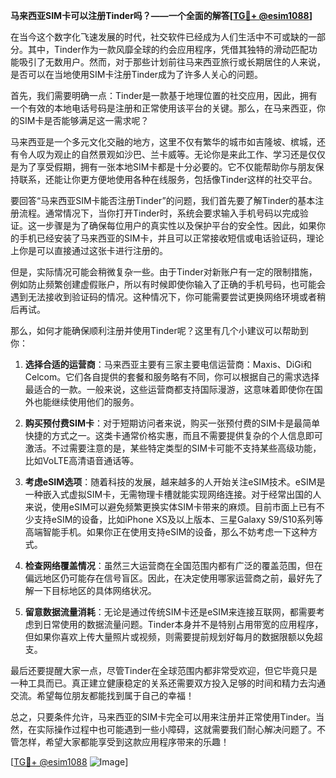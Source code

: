 **马来西亚SIM卡可以注册Tinder吗？——一个全面的解答[[TG💪+ @esim1088](https://t.me/s/esim1088)]**

在当今这个数字化飞速发展的时代，社交软件已经成为人们生活中不可或缺的一部分。其中，Tinder作为一款风靡全球的约会应用程序，凭借其独特的滑动匹配功能吸引了无数用户。然而，对于那些计划前往马来西亚旅行或长期居住的人来说，是否可以在当地使用SIM卡注册Tinder成为了许多人关心的问题。

首先，我们需要明确一点：Tinder是一款基于地理位置的社交应用，因此，拥有一个有效的本地电话号码是注册和正常使用该平台的关键。那么，在马来西亚，你的SIM卡是否能够满足这一需求呢？

马来西亚是一个多元文化交融的地方，这里不仅有繁华的城市如吉隆坡、槟城，还有令人叹为观止的自然景观如沙巴、兰卡威等。无论你是来此工作、学习还是仅仅是为了享受假期，拥有一张本地SIM卡都是十分必要的。它不仅能帮助你与朋友保持联系，还能让你更方便地使用各种在线服务，包括像Tinder这样的社交平台。

要回答“马来西亚SIM卡能否注册Tinder”的问题，我们首先要了解Tinder的基本注册流程。通常情况下，当你打开Tinder时，系统会要求输入手机号码以完成验证。这一步骤是为了确保每位用户的真实性以及保护平台的安全性。因此，如果你的手机已经安装了马来西亚的SIM卡，并且可以正常接收短信或电话验证码，理论上你是可以直接通过这张卡进行注册的。

但是，实际情况可能会稍微复杂一些。由于Tinder对新账户有一定的限制措施，例如防止频繁创建虚假账户，所以有时候即使你输入了正确的手机号码，也可能会遇到无法接收到验证码的情况。这种情况下，你可能需要尝试更换网络环境或者稍后再试。

那么，如何才能确保顺利注册并使用Tinder呢？这里有几个小建议可以帮助到你：

1. **选择合适的运营商**：马来西亚主要有三家主要电信运营商：Maxis、DiGi和Celcom。它们各自提供的套餐和服务略有不同，你可以根据自己的需求选择最适合的一款。一般来说，这些运营商都支持国际漫游，这意味着即使你在国外也能继续使用他们的服务。

2. **购买预付费SIM卡**：对于短期访问者来说，购买一张预付费的SIM卡是最简单快捷的方式之一。这类卡通常价格实惠，而且不需要提供复杂的个人信息即可激活。不过需要注意的是，某些特定类型的SIM卡可能不支持某些高级功能，比如VoLTE高清语音通话等。

3. **考虑eSIM选项**：随着科技的发展，越来越多的人开始关注eSIM技术。eSIM是一种嵌入式虚拟SIM卡，无需物理卡槽就能实现网络连接。对于经常出国的人来说，使用eSIM可以避免频繁更换实体SIM卡带来的麻烦。目前市面上已有不少支持eSIM的设备，比如iPhone XS及以上版本、三星Galaxy S9/S10系列等高端智能手机。如果你正在使用支持eSIM的设备，那么不妨考虑一下这种方式。

4. **检查网络覆盖情况**：虽然三大运营商在全国范围内都有广泛的覆盖范围，但在偏远地区仍可能存在信号盲区。因此，在决定使用哪家运营商之前，最好先了解一下目标地区的具体网络状况。

5. **留意数据流量消耗**：无论是通过传统SIM卡还是eSIM来连接互联网，都需要考虑到日常使用的数据流量问题。Tinder本身并不是特别占用带宽的应用程序，但如果你喜欢上传大量照片或视频，则需要提前规划好每月的数据限额以免超支。

最后还要提醒大家一点，尽管Tinder在全球范围内都非常受欢迎，但它毕竟只是一种工具而已。真正建立健康稳定的关系还需要双方投入足够的时间和精力去沟通交流。希望每位朋友都能找到属于自己的幸福！

总之，只要条件允许，马来西亚的SIM卡完全可以用来注册并正常使用Tinder。当然，在实际操作过程中也可能遇到一些小障碍，这就需要我们耐心解决问题了。不管怎样，希望大家都能享受到这款应用程序带来的乐趣！

[[TG💪+ @esim1088](https://t.me/s/esim1088) ![Image](https://i.postimg.cc/4NQfJmqS/Snipaste-2025-05-13-00-14-12.png)]